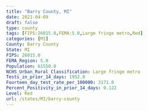 ```yaml
---
title: "Barry County, MI"
date: 2021-04-09
draft: false
type: county
tags: [FIPS:26015.0,FEMA:5.0,Large fringe metro,Red]
categories: [MI]
County: Barry County
State: MI
FIPS: 26015.0
FEMA_Region: 5.0
Population: 61550.0
NCHS_Urban_Rural_Classification: Large fringe metro
Tests_in_prior_14_days: 1952.0
Fourteen_day_test_rate_per_100000: 3171.0
Percent_Positivity_in_prior_14_days: 0.122
Level: Red
url: /states/MI/barry-county
---
```



